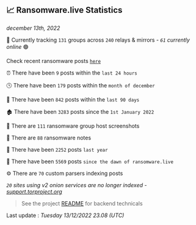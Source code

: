 
## 📈 Ransomware.live Statistics
_december 13th, 2022_

🔎 Currently tracking `131` groups across `240` relays & mirrors - _`61` currently online_ 🟢

Check recent ransomware posts [`here`](recentposts.md)


⏰ There have been `9` posts within the `last 24 hours`

🕓 There have been `179` posts within the `month of december`

📅 There have been `842` posts within the `last 90 days`

🏚 There have been `3283` posts since the `1st January 2022`

📸 There are `111` ransomware group host screenshots

📝 There are `88` ransomware notes

🚀 There have been `2252` posts `last year`

🐣 There have been `5569` posts `since the dawn of ransomware.live`

⚙️ There are `70` custom parsers indexing posts

_`20` sites using v2 onion services are no longer indexed - [support.torproject.org](https://support.torproject.org/onionservices/v2-deprecation/)_

> See the project [README](https://github.com/jmousqueton/ransomwatch#readme) for backend technicals



Last update : _Tuesday 13/12/2022 23.08 (UTC)_

